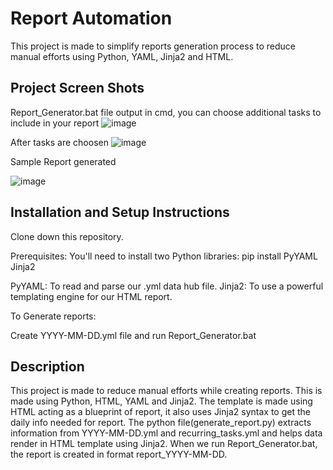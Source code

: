 # Report Automation

This project is made to simplify reports generation process to reduce manual efforts using Python, YAML, Jinja2 and HTML.

## Project Screen Shots
Report_Generator.bat file output in cmd, you can choose additional tasks to include in your report
![image](https://github.com/user-attachments/assets/f7f509e2-c556-498f-b08f-ad2b158d59aa)

After tasks are choosen
![image](https://github.com/user-attachments/assets/4138229c-09cc-427d-a034-3764a28b3423)

Sample Report generated

![image](https://github.com/user-attachments/assets/a9f7a709-53b0-45df-8b56-873ccdf3bb58)


## Installation and Setup Instructions

Clone down this repository. 

Prerequisites:
You'll need to install two Python libraries:
pip install PyYAML Jinja2

PyYAML: To read and parse our .yml data hub file.
Jinja2: To use a powerful templating engine for our HTML report.

To Generate reports:

Create YYYY-MM-DD.yml file and run Report_Generator.bat

## Description

This project is made to reduce manual efforts while creating reports. This is made using Python, HTML, YAML and Jinja2. 
The template is made using HTML acting as a blueprint of report, it also uses Jinja2 syntax to get the daily info needed for report. 
The python file(generate_report.py) extracts information from YYYY-MM-DD.yml and recurring_tasks.yml and helps data render in HTML template using Jinja2.
When we run Report_Generator.bat, the report is created in format report_YYYY-MM-DD.
